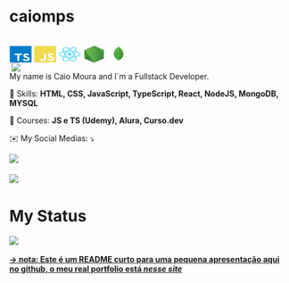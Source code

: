 # caiomps
<div style="display: inline_block" align="left"><br>
  <img align="center" alt="JavaScript" height="30" width="40" src="https://raw.githubusercontent.com/devicons/devicon/master/icons/typescript/typescript-plain.svg">
  <img align="center" alt="TypeScript" height="30" width="40" src="https://raw.githubusercontent.com/devicons/devicon/master/icons/javascript/javascript-plain.svg">
  <img align="center" alt="React" height="30" width="40" src="https://raw.githubusercontent.com/devicons/devicon/master/icons/react/react-original.svg">
  <img align="center" alt="NodeJS" height="30" width="40" src="https://raw.githubusercontent.com/devicons/devicon/master/icons/nodejs/nodejs-original.svg">
  <img align="center" alt="MongoDB" height="30" width="40" src="https://raw.githubusercontent.com/devicons/devicon/master/icons/mongodb/mongodb-original.svg">
</div>

<img src="https://raw.githubusercontent.com/MicaelliMedeiros/micaellimedeiros/master/image/computer-illustration.png" min-width="500px" max-width="500px" width="500px" align="right">

<p align="left"> 
  My name is Caio Moura and I`m a Fullstack Developer.<br>
</p>

<p align="left">
  🦄 Skills: <strong>HTML, CSS, JavaScript, TypeScript, React, NodeJS, MongoDB, MYSQL</strong>
</p>

<p align="left">
  💼 Courses: <strong>JS e TS (Udemy), Alura, Curso.dev</strong>
</p>

<p align="left">
  ✉️ My Social Medias: ⤵️
</p>

<p align="left">
  <a href="https://mail.google.com/mail/u/1/#inbox?compose=GTvVlcSMSqVrVmpLCJJhxsQQnfBQrvCjmsSmLjLvbrqJCcwKnCGdVKczqLWXNxdwKkvJqWjtlLJGg" alt="Gmail">
  <img src="https://img.shields.io/badge/-Gmail-FF0000?style=flat-square&labelColor=FF0000&logo=gmail&logoColor=white&link=LINK-DO-SEU-EMAIL" /></a>

  </br>

  </br>
  
  <a href="https://twitter.com/luciano655dev" alt="Twitter">
  <img src="https://img.shields.io/badge/-Twitter-55acee?style=flat-square&labelColor=55acee&logo=twitter&logoColor=white&link='https://twitter.com/Luciano655dev'"/></a>
</p>

# My Status
<div>
  <a href="https://github.com/caiomps">
  <img height="200em" src="https://github-readme-stats.vercel.app/api?username=Luciano655dev&show_icons=true&theme=dracula&include_all_commits=true&count_private=true"/>
</div>

<strong>-> nota: Este é um README curto para uma pequena apresentação aqui no github, o meu real portfolio está <a href="https://luciano655dev.netlify.app">***nesse site***</a></strong>
